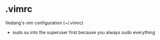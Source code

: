 # .vimrc
Vedang's vim configuration (~/.vimrc)

- sudo su into the superuser first because you always sudo everything
